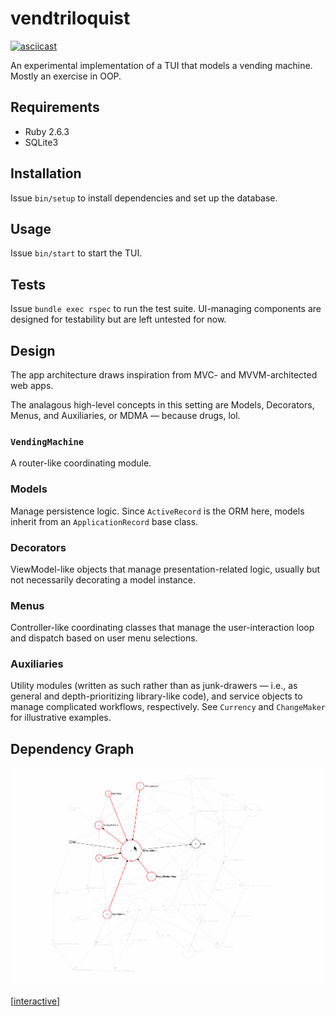 vendtriloquist
==============

[![asciicast][ascii]][ascii-link]

An experimental implementation of a TUI that models a vending machine.
Mostly an exercise in OOP.

Requirements
------------

- Ruby 2.6.3
- SQLite3

Installation
------------

Issue `bin/setup` to install dependencies and set up the database.

Usage
-------

Issue `bin/start` to start the TUI.

Tests
-----

Issue `bundle exec rspec` to run the test suite. UI-managing components are
designed for testability but are left untested for now.

Design
---------

The app architecture draws inspiration from MVC- and MVVM-architected web apps.

The analagous high-level concepts in this setting are Models, Decorators, Menus,
and Auxiliaries, or MDMA — because drugs, lol.

### `VendingMachine`

A router-like coordinating module.

### Models

Manage persistence logic. Since `ActiveRecord` is the ORM here,
models inherit from an `ApplicationRecord` base class.

### Decorators

ViewModel-like objects that manage presentation-related logic, usually but not
necessarily decorating a model instance.

### Menus

Controller-like coordinating classes that manage the user-interaction loop and
dispatch based on user menu selections.

### Auxiliaries

Utility modules (written as such rather than as junk-drawers — i.e., as general
and depth-prioritizing library-like code), and service objects to manage
complicated workflows, respectively. See `Currency` and `ChangeMaker` for
illustrative examples.

Dependency Graph
----------------

[![deps][dep-gif]][dep-gif]

[[interactive][dep-graph]]

[dep-gif]: docs/dependency-graph.gif
[dep-graph]: https://jakeromer.com/vendtriloquist/index.html
[ascii]: https://asciinema.org/a/zRX0a6GfAZjaHGBebcRqEZ6uz.svg
[ascii-link]: https://asciinema.org/a/zRX0a6GfAZjaHGBebcRqEZ6uz
